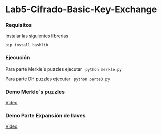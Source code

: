 # Lab5-Cifrado-Basic-Key-Exchange 

### Requisitos
Instalar las siguientes librerias

```pip install hashlib```

### Ejecución
Para parte Merkle´s puzzles ejecutar ``` python merkle.py```

Para parte DH puzzles ejecutar ``` python parte3.py```

### Demo Merkle´s puzzles
[Video](https://youtu.be/MB8CqumPW6M)

### Demo Parte Expansión de llaves
[Video](https://youtu.be/U1D9KTvFm0s)
